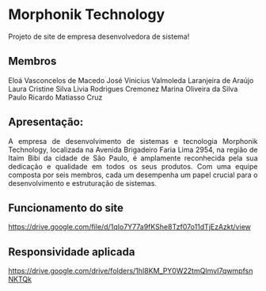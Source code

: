 # Morphonik Technology
Projeto de site de empresa desenvolvedora de sistema!

## Membros
Eloá Vasconcelos de Macedo
José Vinicius Valmoleda Laranjeira de Araújo
Laura Cristine Silva
Livia Rodrigues Cremonez
Marina Oliveira da Silva
Paulo Ricardo Matiasso Cruz

## Apresentação:
<p align="justify">  A empresa de desenvolvimento de sistemas e tecnologia Morphonik Technology, localizada na Avenida Brigadeiro Faria Lima 2954, na região de Itaim Bibi da cidade de São Paulo, é amplamente reconhecida pela sua dedicação e qualidade em todos os seus produtos. Com uma equipe composta por seis membros, cada um desempenha um papel crucial para o desenvolvimento e estruturação de sistemas.</p>

## Funcionamento do site
https://drive.google.com/file/d/1qIo7Y77a9fKShe8Tzf07o11dTjEzAzkt/view

## Responsividade aplicada
https://drive.google.com/drive/folders/1hI8KM_PY0W22tmQImvI7qwmpfsnNKTQk

